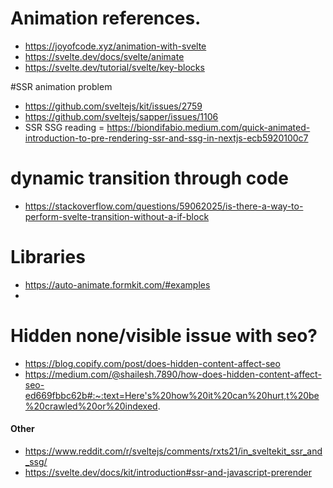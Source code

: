 # Animation references.

- https://joyofcode.xyz/animation-with-svelte
- https://svelte.dev/docs/svelte/animate
- https://svelte.dev/tutorial/svelte/key-blocks

#SSR animation problem

- https://github.com/sveltejs/kit/issues/2759
- https://github.com/sveltejs/sapper/issues/1106
- SSR SSG reading = https://biondifabio.medium.com/quick-animated-introduction-to-pre-rendering-ssr-and-ssg-in-nextjs-ecb5920100c7

# dynamic transition through code

- https://stackoverflow.com/questions/59062025/is-there-a-way-to-perform-svelte-transition-without-a-if-block

# Libraries

- https://auto-animate.formkit.com/#examples
-

# Hidden none/visible issue with seo?

- https://blog.copify.com/post/does-hidden-content-affect-seo
- https://medium.com/@shailesh.7890/how-does-hidden-content-affect-seo-ed669fbbc62b#:~:text=Here's%20how%20it%20can%20hurt,t%20be%20crawled%20or%20indexed.

#### Other

- https://www.reddit.com/r/sveltejs/comments/rxts21/in_sveltekit_ssr_and_ssg/
- https://svelte.dev/docs/kit/introduction#ssr-and-javascript-prerender
